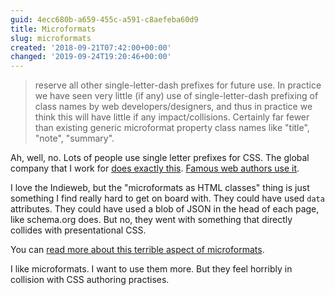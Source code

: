 ```yaml
---
guid: 4ecc680b-a659-455c-a591-c8aefeba60d9
title: Microformats
slug: microformats
created: '2018-09-21T07:42:00+00:00'
changed: '2019-09-24T19:20:46+00:00'
---
```


> reserve all other single-letter-dash prefixes for future use. In practice we have seen very little (if any) use of single-letter-dash prefixing of class names by web developers/designers, and thus in practice we think this will have little if any impact/collisions. Certainly far fewer than existing generic microformat property class names like "title", "note", "summary".

Ah, well, no. Lots of people use single letter prefixes for CSS. The global company that I work for [does exactly this](https://github.com/springernature/frontend-playbook/blob/master/css/how-we-write-css.md). [Famous web authors use it](https://csswizardry.com/2015/03/more-transparent-ui-code-with-namespaces/).

I love the Indieweb, but the "microformats as HTML classes" thing is just something I find really hard to get on board with. They could have used `data` attributes. They could have used a blob of JSON in the head of each page, like schema.org does. But no, they went with something that directly collides with presentational CSS.

You can [read more about this terrible aspect of microformats](http://microformats.org/wiki/events/2010-05-02-microformats-2-0).

I like microformats. I want to use them more. But they feel horribly in collision with CSS authoring practises.
